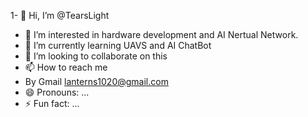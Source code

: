 1- 👋 Hi, I’m @TearsLight
- 👀 I’m interested in hardware development and AI Nertual Network.
- 🌱 I’m currently learning UAVS and AI ChatBot
- 💞️ I’m looking to collaborate on this
- 📫 How to reach me
- By Gmail
lanterns1020@gmail.com
- 😄 Pronouns: ...
- ⚡ Fun fact: ...

<!---
TearsLight/TearsLight is a ✨ special ✨ repository because its `README.md` (this file) appears on your GitHub profile.
You can click the Preview link to take a look at your changes.
--->
